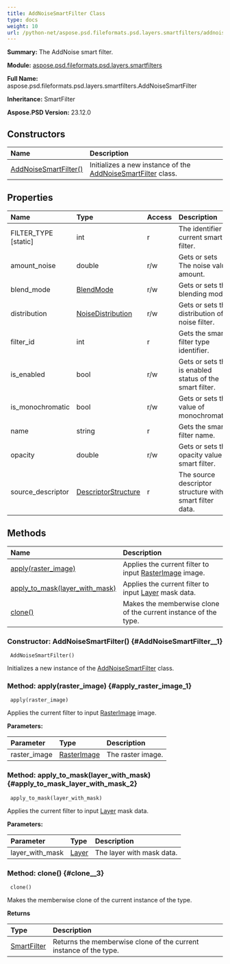 ```yaml
---
title: AddNoiseSmartFilter Class
type: docs
weight: 10
url: /python-net/aspose.psd.fileformats.psd.layers.smartfilters/addnoisesmartfilter/
---
```


**Summary:** The AddNoise smart filter.

**Module:** [aspose.psd.fileformats.psd.layers.smartfilters](/psd/python-net/aspose.psd.fileformats.psd.layers.smartfilters/)

**Full Name:** aspose.psd.fileformats.psd.layers.smartfilters.AddNoiseSmartFilter

**Inheritance:** SmartFilter

**Aspose.PSD Version:** 23.12.0

## **Constructors**
| **Name** | **Description** |
| :- | :- |
| [AddNoiseSmartFilter()](#AddNoiseSmartFilter__1) | Initializes a new instance of the [AddNoiseSmartFilter](/psd/python-net/aspose.psd.fileformats.psd.layers.smartfilters/addnoisesmartfilter/) class. |
## **Properties**
| **Name** | **Type** | **Access** | **Description** |
| :- | :- | :- | :- |
| FILTER_TYPE [static] | int | r | The identifier of current smart filter. |
| amount_noise | double | r/w | Gets or sets The noise value amount. |
| blend_mode | [BlendMode](/psd/python-net/aspose.psd.fileformats.core.blending/blendmode/) | r/w | Gets or sets the blending mode. |
| distribution | [NoiseDistribution](/psd/python-net/aspose.psd.fileformats.psd.layers.smartfilters/noisedistribution) | r/w | Gets or sets the distribution of noise filter. |
| filter_id | int | r | Gets the smart filter type identifier. |
| is_enabled | bool | r/w | Gets or sets the is enabled status of the smart filter. |
| is_monochromatic | bool | r/w | Gets or sets the value of monochromatic. |
| name | string | r | Gets the smart filter name. |
| opacity | double | r/w | Gets or sets the opacity value of smart filter. |
| source_descriptor | [DescriptorStructure](/psd/python-net/aspose.psd.fileformats.psd.layers.layerresources.typetoolinfostructures/descriptorstructure/) | r | The source descriptor structure with smart filter data. |
## **Methods**
| **Name** | **Description** |
| :- | :- |
| [apply(raster_image)](#apply_raster_image_1) | Applies the current filter to input [RasterImage](/psd/python-net/aspose.psd/rasterimage/) image. |
| [apply_to_mask(layer_with_mask)](#apply_to_mask_layer_with_mask_2) | Applies the current filter to input [Layer](/psd/python-net/aspose.psd.fileformats.psd.layers/layer/) mask data. |
| [clone()](#clone__3) | Makes the memberwise clone of the current instance of the type. |


### Constructor: AddNoiseSmartFilter() {#AddNoiseSmartFilter__1}


```
 AddNoiseSmartFilter() 
```

Initializes a new instance of the [AddNoiseSmartFilter](/psd/python-net/aspose.psd.fileformats.psd.layers.smartfilters/addnoisesmartfilter/) class.

### Method: apply(raster_image) {#apply_raster_image_1}


```
 apply(raster_image) 
```

Applies the current filter to input [RasterImage](/psd/python-net/aspose.psd/rasterimage/) image.

**Parameters:**

| Parameter | Type | Description |
| :- | :- | :- |
| raster_image | [RasterImage](/psd/python-net/aspose.psd/rasterimage) | The raster image. |

### Method: apply_to_mask(layer_with_mask) {#apply_to_mask_layer_with_mask_2}


```
 apply_to_mask(layer_with_mask) 
```

Applies the current filter to input [Layer](/psd/python-net/aspose.psd.fileformats.psd.layers/layer/) mask data.

**Parameters:**

| Parameter | Type | Description |
| :- | :- | :- |
| layer_with_mask | [Layer](/psd/python-net/aspose.psd.xmp.schemas.photoshop/layer) | The layer with mask data. |

### Method: clone() {#clone__3}


```
 clone() 
```

Makes the memberwise clone of the current instance of the type.

**Returns**

| Type | Description |
| :- | :- |
| [SmartFilter](/psd/python-net/aspose.psd.fileformats.psd.layers.smartfilters/smartfilter) | Returns the memberwise clone of the current instance of the type. |


